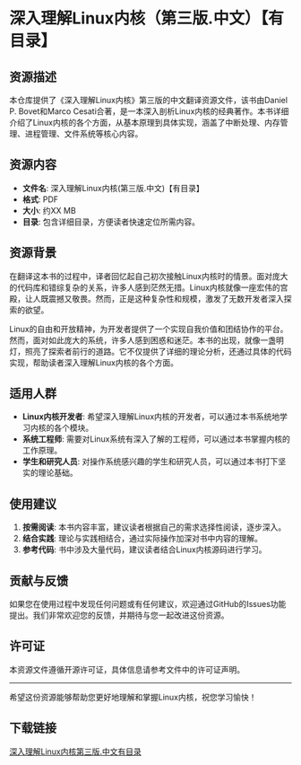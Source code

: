 # 深入理解Linux内核（第三版.中文）【有目录】

## 资源描述

本仓库提供了《深入理解Linux内核》第三版的中文翻译资源文件，该书由Daniel P. Bovet和Marco Cesati合著，是一本深入剖析Linux内核的经典著作。本书详细介绍了Linux内核的各个方面，从基本原理到具体实现，涵盖了中断处理、内存管理、进程管理、文件系统等核心内容。

## 资源内容

- **文件名**: 深入理解Linux内核(第三版.中文)【有目录】
- **格式**: PDF
- **大小**: 约XX MB
- **目录**: 包含详细目录，方便读者快速定位所需内容。

## 资源背景

在翻译这本书的过程中，译者回忆起自己初次接触Linux内核时的情景。面对庞大的代码库和错综复杂的关系，许多人感到茫然无措。Linux内核就像一座宏伟的宫殿，让人既震撼又敬畏。然而，正是这种复杂性和规模，激发了无数开发者深入探索的欲望。

Linux的自由和开放精神，为开发者提供了一个实现自我价值和团结协作的平台。然而，面对如此庞大的系统，许多人感到困惑和迷茫。本书的出现，就像一盏明灯，照亮了探索者前行的道路。它不仅提供了详细的理论分析，还通过具体的代码实现，帮助读者深入理解Linux内核的各个方面。

## 适用人群

- **Linux内核开发者**: 希望深入理解Linux内核的开发者，可以通过本书系统地学习内核的各个模块。
- **系统工程师**: 需要对Linux系统有深入了解的工程师，可以通过本书掌握内核的工作原理。
- **学生和研究人员**: 对操作系统感兴趣的学生和研究人员，可以通过本书打下坚实的理论基础。

## 使用建议

1. **按需阅读**: 本书内容丰富，建议读者根据自己的需求选择性阅读，逐步深入。
2. **结合实践**: 理论与实践相结合，通过实际操作加深对书中内容的理解。
3. **参考代码**: 书中涉及大量代码，建议读者结合Linux内核源码进行学习。

## 贡献与反馈

如果您在使用过程中发现任何问题或有任何建议，欢迎通过GitHub的Issues功能提出。我们非常欢迎您的反馈，并期待与您一起改进这份资源。

## 许可证

本资源文件遵循开源许可证，具体信息请参考文件中的许可证声明。

---

希望这份资源能够帮助您更好地理解和掌握Linux内核，祝您学习愉快！

## 下载链接

[深入理解Linux内核第三版.中文有目录](https://pan.quark.cn/s/9fd75c68ea89)